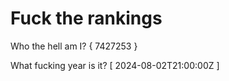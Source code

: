 # Fuck the rankings

Who the hell am I?
{ 7427253 }

What fucking year is it?
[ 2024-08-02T21:00:00Z ]
